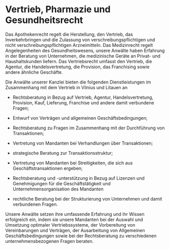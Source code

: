 # Vertrieb, Pharmazie und Gesundheitsrecht

Das Apothekenrecht regelt die Herstellung, den Vertrieb, das Inverkehrbringen und die Zulassung von verschreibungspflichtigen und nicht verschreibungspflichtigen Arzneimitteln. Das Medizinrecht regelt Angelegenheiten des Gesundheitswesens, unsere Anwälte haben Erfahrung in der Beratung von Unternehmen, die medizinische Geräte an Privat- und Haushaltskunden liefern. Das Vertriebsrecht umfasst den Vertrieb, die Agentur, die Handelsvertretung, die Provision, das Franchising sowie andere ähnliche Geschäfte.

Die Anwälte unserer Kanzlei bieten die folgenden Dienstleistungen im Zusammenhang mit dem Vertrieb in Vilnius und Litauen an

- Rechtsberatung in Bezug auf Vertrieb, Agentur, Handelsvertretung, Provision, Kauf, Lieferung, Franchise und andere damit verbundene Fragen;

- Entwurf von Verträgen und allgemeinen Geschäftsbedingungen;

- Rechtsberatung zu Fragen im Zusammenhang mit der Durchführung von Transaktionen;

- Vertretung von Mandanten bei Verhandlungen über Transaktionen;

- strategische Beratung zur Transaktionsstruktur;

- Vertretung von Mandanten bei Streitigkeiten, die sich aus Geschäftstransaktionen ergeben;

- Rechtsberatung und -unterstützung in Bezug auf Lizenzen und Genehmigungen für die Geschäftstätigkeit und Unternehmensorganisation des Mandanten

- rechtliche Beratung bei der Strukturierung von Unternehmen und damit verbundenen Fragen.

Unsere Anwälte setzen ihre umfassende Erfahrung und ihr Wissen erfolgreich ein, indem sie unsere Mandanten bei der Auswahl und Umsetzung optimaler Vertriebssysteme, der Vorbereitung von Vereinbarungen und Verträgen, der Ausarbeitung von Allgemeinen Geschäftsbedingungen sowie bei der Rechtsberatung zu verschiedenen unternehmensbezogenen Fragen beraten.
